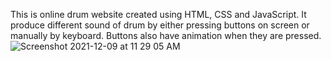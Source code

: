 This is online drum website created using HTML, CSS and JavaScript.
It produce different sound of drum by either pressing buttons on screen or manually by keyboard.
Buttons also have animation when they are pressed.
![Screenshot 2021-12-09 at 11 29 05 AM](https://user-images.githubusercontent.com/75295300/145342721-7575e5ae-97d2-44a7-aa8a-1cbc1a4de610.png)

